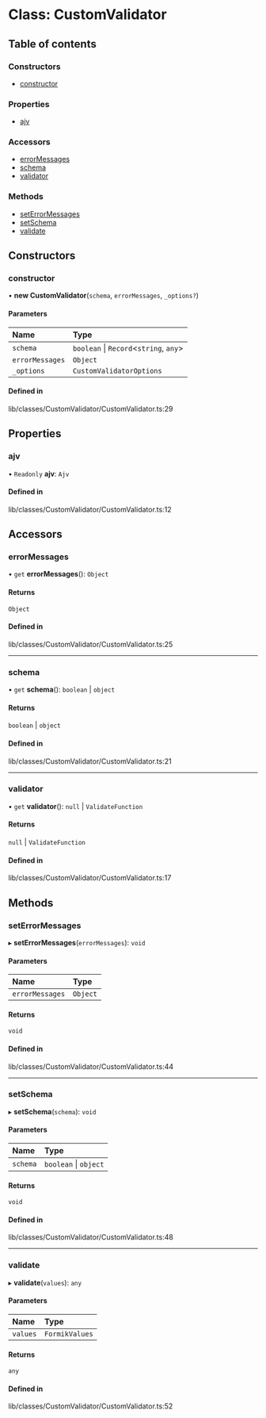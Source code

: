 # Class: CustomValidator

## Table of contents

### Constructors

- [constructor](../wiki/CustomValidator#constructor)

### Properties

- [ajv](../wiki/CustomValidator#ajv)

### Accessors

- [errorMessages](../wiki/CustomValidator#errormessages)
- [schema](../wiki/CustomValidator#schema)
- [validator](../wiki/CustomValidator#validator)

### Methods

- [setErrorMessages](../wiki/CustomValidator#seterrormessages)
- [setSchema](../wiki/CustomValidator#setschema)
- [validate](../wiki/CustomValidator#validate)

## Constructors

### constructor

• **new CustomValidator**(`schema`, `errorMessages`, `_options?`)

#### Parameters

| Name | Type |
| :------ | :------ |
| `schema` | `boolean` \| `Record`<`string`, `any`\> |
| `errorMessages` | `Object` |
| `_options` | `CustomValidatorOptions` |

#### Defined in

lib/classes/CustomValidator/CustomValidator.ts:29

## Properties

### ajv

• `Readonly` **ajv**: `Ajv`

#### Defined in

lib/classes/CustomValidator/CustomValidator.ts:12

## Accessors

### errorMessages

• `get` **errorMessages**(): `Object`

#### Returns

`Object`

#### Defined in

lib/classes/CustomValidator/CustomValidator.ts:25

___

### schema

• `get` **schema**(): `boolean` \| `object`

#### Returns

`boolean` \| `object`

#### Defined in

lib/classes/CustomValidator/CustomValidator.ts:21

___

### validator

• `get` **validator**(): ``null`` \| `ValidateFunction`

#### Returns

``null`` \| `ValidateFunction`

#### Defined in

lib/classes/CustomValidator/CustomValidator.ts:17

## Methods

### setErrorMessages

▸ **setErrorMessages**(`errorMessages`): `void`

#### Parameters

| Name | Type |
| :------ | :------ |
| `errorMessages` | `Object` |

#### Returns

`void`

#### Defined in

lib/classes/CustomValidator/CustomValidator.ts:44

___

### setSchema

▸ **setSchema**(`schema`): `void`

#### Parameters

| Name | Type |
| :------ | :------ |
| `schema` | `boolean` \| `object` |

#### Returns

`void`

#### Defined in

lib/classes/CustomValidator/CustomValidator.ts:48

___

### validate

▸ **validate**(`values`): `any`

#### Parameters

| Name | Type |
| :------ | :------ |
| `values` | `FormikValues` |

#### Returns

`any`

#### Defined in

lib/classes/CustomValidator/CustomValidator.ts:52
